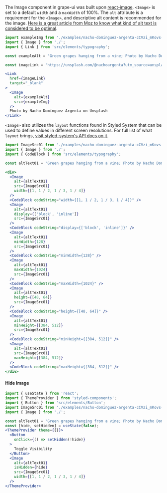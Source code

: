The Image component in grape-ui was built upon [react-image](https://www.npmjs.com/package/react-image). `<Image>` is set to a default `width` and a `maxWidth` of 100%. The `alt` attribute is a requirement for the `<Image>`, and descriptive alt content is recommended for the image. [Here is a great article from Moz to know what kind of alt text is considered to be optimal](https://moz.com/learn/seo/alt-text).

```jsx in Markdown
import exampleImg from './examples/nacho-dominguez-argenta-cCVzi_mKovs-unsplash.jpg';
import { Image } from './';
import { Link } from 'src/elements/typography';

const exampleAlt = "Green grapes hanging from a vine; Photo by Nacho Domínguez Argenta on Unsplash";

const imageLink = "https://unsplash.com/@nachoargenta?utm_source=unsplash&utm_medium=referral&utm_content=creditCopyText";

<Link
  href={imageLink}
  target="_blank"
>
  <Image
    alt={exampleAlt}
    src={exampleImg}
  />
  Photo by Nacho Domínguez Argenta on Unsplash
</Link>
```

`<Image>` also utilizes the `layout` functions found in Styled System that can be used to define values in different screen resolutions.  For full list of what `layout` brings, [visit styled-system's API docs on it](https://styled-system.com/api#layout).

```jsx in Markdown
import ImageSrc01 from './examples/nacho-dominguez-argenta-cCVzi_mKovs-unsplash.jpg';
import { Image } from './';
import { CodeBlock } from 'src/elements/typography';

const altText01 = "Green grapes hanging from a vine; Photo by Nacho Domínguez Argenta on Unsplash";

<div>
  <Image
    alt={altText01}
    src={ImageSrc01}
    width={[1, 1 / 2, 1 / 3, 1 / 4]}
  />
  <CodeBlock codeString="width={[1, 1 / 2, 1 / 3, 1 / 4]}" />
  <Image
    alt={altText01}
    display={['block', 'inline']}
    src={ImageSrc01}
  />
  <CodeBlock codeString="display={['block', 'inline']}" />
  <Image
    alt={altText01}
    minWidth={128}
    src={ImageSrc01}
  />
  <CodeBlock codeString="minWidth={128}" />
  <Image
    alt={altText01}
    maxWidth={1024}
    src={ImageSrc01}
  />
  <CodeBlock codeString="maxWidth={1024}" />
  <Image
    alt={altText01}
    height={[48, 64]}
    src={ImageSrc01}
  />
  <CodeBlock codeString="height={[48, 64]}" />
  <Image
    alt={altText01}
    minHeight={[384, 512]}
    src={ImageSrc01}
  />
  <CodeBlock codeString="minHeight={[384, 512]}" />
  <Image
    alt={altText01}
    src={ImageSrc01}
    maxHeight={[384, 512]}
  />
  <CodeBlock codeString="maxHeight={[384, 512]}" />
</div>
```

#### Hide Image

```jsx inside Markdown
import { useState } from 'react';
import { ThemeProvider } from 'styled-components';
import { Button } from 'src/elements/Button';
import ImageSrc01 from './examples/nacho-dominguez-argenta-cCVzi_mKovs-unsplash.jpg';
import { Image } from './';

const altText01 = "Green grapes hanging from a vine; Photo by Nacho Domínguez Argenta on Unsplash";
const [hide, setHidden] = useState(false);
<ThemeProvider theme={{}}>
  <Button
    onClick={() => setHidden(!hide)}
  >
    Toggle Visibility
  </Button>
  <Image
    alt={altText01}
    isHidden={hide}
    src={ImageSrc01}
    width={[1, 1 / 2, 1 / 3, 1 / 4]}
  />
</ThemeProvider>
```
